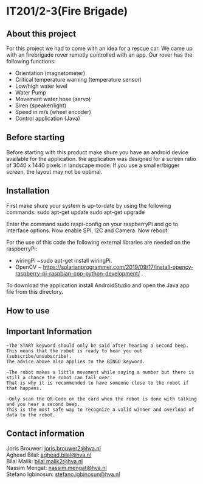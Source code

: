 # IT201/2-3(Fire Brigade)

## About this project
For this project we had to come with an idea for a rescue car.
We came up with an firebrigade rover remotly controlled with an app.
Our rover has the following functions:
- Orientation (magnetometer)
- Critical temperature warning (temperature sensor)
- Low/high water level
- Water Pump
- Movement water hose (servo)
- Siren (speaker/light)
- Speed in m/s (wheel encoder)
- Control application (Java)



## Before starting
Before starting with this product make shure you have an android device available for the application. the application was designed for a screen ratio of 3040 x 1440 pixels in landscape mode. If you use a smaller/bigger screen, the layout may not be optimal.

## Installation

First make shure your system is up-to-date by using the following commands:
sudo apt-get update
sudo apt-get upgrade

Enter the command sudo raspi-config on your raspberryPi and go to interface options. Now enable SPI, I2C and Camera. Now reboot.

For the use of this code the following external libraries are needed on the raspberryPi:
- wiringPi
    ~sudo apt-get install wiringPi.
- OpenCV
    ~ https://solarianprogrammer.com/2019/09/17/install-opencv-raspberry-pi-raspbian-cpp-python-development/ .

To download the application install AndroidStudio and open the Java app file from this directory. 

## How to use


## Important Information

    ~The START keyword should only be said after hearing a second beep. 
    This means that the robot is ready to hear you out (subscribe/unsubscribe).
    The advice above also applies to the BINGO keyword.

    ~The robot makes a little movement while saying a number but there is still a chance the robot can fall over.
    That is why it is recommended to have someone close to the robot if that happens.

    ~Only scan the QR-Code on the card when the robot is done with talking and you hear a second beep.
    This is the most safe way to recognize a valid winner and overload of data to the robot. 

## Contact information
Joris Brouwer: joris.brouwer2@hva.nl<br>
Aghead Bilal: aghead.bilal@hva.nl<br>
Bilal Malik: bilal.malik2@hva.nl<br>
Nassim Mengat: nassim.mengat@hva.nl<br>
Stefano Igbinosun: stefano.igbinosun@hva.nl
